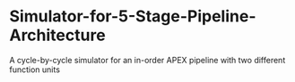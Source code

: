 # Simulator-for-5-Stage-Pipeline-Architecture
A cycle-by-cycle simulator for an in-order APEX pipeline with two different function units
